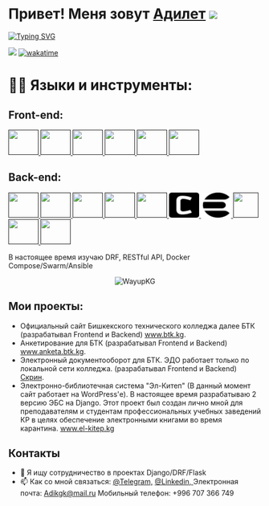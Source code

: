 <h1>Привет! Меня зовут <a href="#" target="_blank">Адилет</a> 
<img src="https://github.com/blackcater/blackcater/raw/main/images/Hi.gif" height="32"/></h1>

  [![Typing SVG](https://readme-typing-svg.herokuapp.com?duration=6500&multiline=true&width=550&lines=%D0%A3%D0%B2%D0%BB%D0%B5%D1%87%D0%B5%D0%BD%D0%BD%D1%8B%D0%B9+%D0%B1%D1%8D%D0%BA%D0%B5%D0%BD%D0%B4-%D1%80%D0%B0%D0%B7%D1%80%D0%B0%D0%B1%D0%BE%D1%82%D1%87%D0%B8%D0%BA+%D0%B8%D0%B7+%D0%9A%D1%8B%D1%80%D0%B3%D1%8B%D0%B7%D1%81%D1%82%D0%B0%D0%BD%D0%B0)](https://git.io/typing-svg)


<p align="center"> 

![](https://komarev.com/ghpvc/?username=wayupkg) [![wakatime](https://wakatime.com/badge/user/c849c5c4-a4d9-4421-8b1b-cd7c85741773.svg)](https://wakatime.com/@c849c5c4-a4d9-4421-8b1b-cd7c85741773)

</p>

# 👨‍💻 Языки и инструменты:
## Front-end:

<p align="left">
    <a href="" target="_blank">
      <img src="https://cdn.jsdelivr.net/gh/devicons/devicon/icons/html5/html5-plain-wordmark.svg" width="60" height="50"/>
    </a>
    <a href="" target="_blank">
      <img src="https://cdn.jsdelivr.net/gh/devicons/devicon/icons/css3/css3-plain-wordmark.svg" width="60" height="50"/>
    </a>
    <a href="" target="_blank">
      <img src="https://cdn.jsdelivr.net/gh/devicons/devicon/icons/sass/sass-original.svg" width="60" height="50"/>
    </a>
    <a href="" target="_blank">
      <img src="https://cdn.jsdelivr.net/gh/devicons/devicon/icons/gulp/gulp-plain.svg" width="60" height="50"/>
    </a>
    <a href="" target="_blank">
      <img src="https://cdn.jsdelivr.net/gh/devicons/devicon/icons/bootstrap/bootstrap-original.svg" width="60" height="50"/>
    </a>
    <a href="" target="_blank">
      <img src="https://cdn.jsdelivr.net/gh/devicons/devicon/icons/wordpress/wordpress-plain-wordmark.svg" width="60" height="50"/>
    </a>
</p>

## Back-end:

<p align="left">
    <a href="" target="_blank">
      <img src="https://cdn.jsdelivr.net/gh/devicons/devicon/icons/python/python-original.svg" width="60" height="50"/>
    </a>
    <a href="" target="_blank">
      <img src="https://cdn.jsdelivr.net/gh/devicons/devicon/icons/django/django-plain.svg" width="60" height="50"/>
    </a>
    <a href="" target="_blank">
      <img src="https://cdn.jsdelivr.net/gh/devicons/devicon/icons/flask/flask-original.svg" width="60" height="50"/>
    </a>
    <a href="" target="_blank">
      <img src="https://cdn.jsdelivr.net/gh/devicons/devicon/icons/mysql/mysql-plain.svg" width="60" height="50"/>
    </a>
    <a href="" target="_blank">
      <img src="https://cdn.jsdelivr.net/gh/devicons/devicon/icons/postgresql/postgresql-plain-wordmark.svg" width="60" height="50"/>
    </a>
     <a href="" target="_blank">
      <img src="./assets/celery.svg" width="60" height="50"/>
    </a>
    <a href="" target="_blank">
      <img src="./assets/elasticsearch.svg" width="60" height="50"/>
    </a>
    <a href="" target="_blank">
      <img src="https://cdn.jsdelivr.net/gh/devicons/devicon/icons/docker/docker-original-wordmark.svg" width="50" height="50"/>
    </a>
    <a href="" target="_blank">
      <img src="https://cdn.jsdelivr.net/gh/devicons/devicon/icons/linux/linux-original.svg" width="60" height="50"/>
    </a>
    <a href="" target="_blank">
      <img src="https://cdn.jsdelivr.net/gh/devicons/devicon/icons/nginx/nginx-original.svg" width="60" height="50"/>
    </a>
</p>

В настоящее время изучаю DRF, RESTful API, Docker Compose/Swarm/Ansible

<p align="center"> <img src="https://github-readme-stats.vercel.app/api?username=WayupKG&show_icons=true&theme=dracula&include_all_commits=true&count_private=true&hide=issues" alt=WayupKG /> </p>

## Мои проекты:
  - Официальный сайт Бишкекского технического колледжа далее БТК (разрабатывал Frontend и Backend) <a href="https://btk.kg/" target="_blank">www.btk.kg</a>.
  - Анкетирование для БТК (разрабатывал Frontend и Backend) <a href="https://anketa.btk.kg/" target="_blank">www.anketa.btk.kg</a>.
  - Электронный документооборот для БТК. ЭДО работает только по локальной сети колледжа. (разрабатывал Frontend и Backend) <a href="https://drive.google.com/file/d/1pav6N7UFc6cbE9fJqhN4fQNThgfqSYer/view?usp=sharing" target="_blank">Скрин</a>. 
  - Электронно-библиотечная система "Эл-Китеп" (В данный момент сайт работает на WordPress'е). В настоящее время разрабатываю 2 версию ЭБС на Django. Этот проект был создан лично мной для преподавателям и студентам профессиональных учебных заведений КР в целях обеспечение электронными книгами во время карантина. <a href="https://el-kitep.kg/" target="_blank">www.el-kitep.kg</a>


## Контакты
- 👯 Я ищу сотрудничество в проектах Django/DRF/Flask
- 📫 Как со мной связаться: <a href="https://t.me/WayupKG">@Telegram,</a> <a href="https://linkedin.com/in/wayupkg/">@Linkedin, </a> Электронная почта: Adikgk@mail.ru
Мобильный телефон: +996 707 366 749